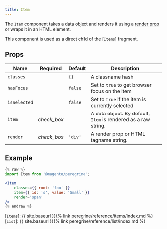 ```yaml
---
title: Item
---
```



The `Item` component takes a data object and renders it using a [render prop] or wraps it in an HTML element. 

This component is used as a direct child of the [`Items`] fragment.

## Props

| Name         | Required                                      | Default | Description                                                    |
| ------------ | :-------------------------------------------: | ------- | -------------------------------------------------------------- |
| `classes`    |                                               | `{}`    | A classname hash                                               |
| `hasFocus`   |                                               | `false` | Set to `true` to get browser focus on the item                 |
| `isSelected` |                                               | `false` | Set to `true` if the item is currently selected                |
| `item`       | <i class="material-icons green">check_box</i> |         | A data object. By default, `Item` is rendered as a raw string. |
| `render`     | <i class="material-icons green">check_box</i> | `'div'` | A render prop or HTML tagname string.                          |

## Example

``` jsx
{% raw %}
import Item from '@magento/peregrine';

<Item
    classes={{ root: 'foo' }}
    item={{ id: 's', value: 'Small' }}
    render='span'
/>
{% endraw %}
```

[render prop]: https://reactjs.org/docs/render-props.html
[`Items`]: {{ site.baseurl }}{% link peregrine/reference/items/index.md %}
[`List`]: {{ site.baseurl }}{% link peregrine/reference/list/index.md %}